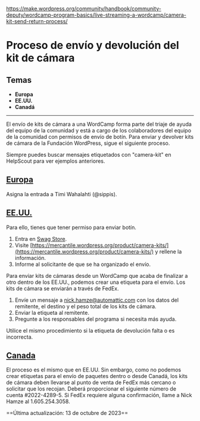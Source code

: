 https://make.wordpress.org/community/handbook/community-deputy/wordcamp-program-basics/live-streaming-a-wordcamp/camera-kit-send-return-process/

# Proceso de envío y devolución del kit de cámara

## Temas
- **Europa**
- **EE.UU.**
- **Canadá**

---

El envío de kits de cámara a una WordCamp forma parte del triaje de ayuda del equipo de la comunidad y está a cargo de los colaboradores del equipo de la comunidad con permisos de envío de botín. Para enviar y devolver kits de cámara de la Fundación WordPress, sigue el siguiente proceso.

Siempre puedes buscar mensajes etiquetados con "camera-kit" en HelpScout para ver ejemplos anteriores.

## [Europa](https://make.wordpress.org/community/handbook/community-deputy/wordcamp-program-basics/live-streaming-a-wordcamp/camera-kit-send-return-process/#europe)

Asigna la entrada a Timi Wahalahti (@sippis).

## [EE.UU.](https://make.wordpress.org/community/handbook/community-deputy/wordcamp-program-basics/live-streaming-a-wordcamp/camera-kit-send-return-process/#u-s)

Para ello, tienes que tener permiso para enviar botín.

1. Entra en [Swag Store](https://mercantile.wordpress.org/wp-login.php).
2. Visite [https://mercantile.wordpress.org/product/camera-kits/](https://mercantile.wordpress.org/product/camera-kits/) y rellene la información.
3. Informe al solicitante de que se ha organizado el envío.

Para enviar kits de cámaras desde un WordCamp que acaba de finalizar a otro dentro de los EE.UU., podemos crear una etiqueta para el envío. Los kits de cámara se enviarán a través de FedEx.

1. Envíe un mensaje a [nick.hamze@automattic.com](mailto:nick.hamze@automattic.com) con los datos del remitente, el destino y el peso total de los kits de cámara.
2. Enviar la etiqueta al remitente.
3. Pregunte a los responsables del programa si necesita más ayuda.

Utilice el mismo procedimiento si la etiqueta de devolución falta o es incorrecta.

## [Canada](https://make.wordpress.org/community/handbook/community-deputy/wordcamp-program-basics/live-streaming-a-wordcamp/camera-kit-send-return-process/#canada)

El proceso es el mismo que en EE.UU. Sin embargo, como no podemos crear etiquetas para el envío de paquetes dentro o desde Canadá, los kits de cámara deben llevarse al punto de venta de FedEx más cercano o solicitar que los recojan. Deberá proporcionar el siguiente número de cuenta #2022-4289-5. Si FedEx requiere alguna confirmación, llame a Nick Hamze al 1.605.254.3058.

==Última actualización: 13 de octubre de 2023==